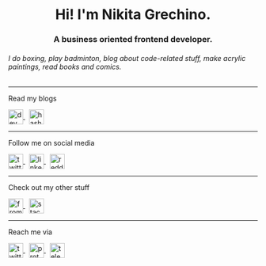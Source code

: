 <h1 align="center">Hi! I'm Nikita Grechino.</h1>
<h3 align="center">A business oriented frontend developer.</h3>

<h6>I do boxing, play badminton, blog about code-related stuff, make acrylic paintings, read books and comics.</h6>

<hr>

<p>Read my blogs</p>
<p align="left">
  <a href="https://dev.to/fromaline" target="blank" rel="noreferrer">
    <img align="center" src="https://raw.githubusercontent.com/rahuldkjain/github-profile-readme-generator/master/src/images/icons/Social/devto.svg" alt="dev community logo" height="30" />
  </a>
  &nbsp;
  <a href="https://blog.fromaline.com/" target="blank" rel="noreferrer">
    <img align="center" src="https://cdn.hashnode.com/res/hashnode/image/upload/v1611902473383/CDyAuTy75.png?auto=compress" height="30" alt="hashnode logo" />
  </a>
</p>

<hr>

<p>Follow me on social media</p>
<p align="left">
  <a href="https://twitter.com/fromaline" target="blank" rel="noreferrer">
    <img align="center" src="https://raw.githubusercontent.com/rahuldkjain/github-profile-readme-generator/master/src/images/icons/Social/twitter.svg" alt="twitter logo" height="30" />
  </a>
  &nbsp;
  <a href="https://linkedin.com/in/fromaline" target="blank" rel="noreferrer">
    <img align="center" src="https://raw.githubusercontent.com/rahuldkjain/github-profile-readme-generator/master/src/images/icons/Social/linked-in-alt.svg" alt="linkedin logo" height="30" />
  </a>
  &nbsp;
  <a href="https://www.reddit.com/user/grekatron" target="blank" rel="noreferrer">
    <img align="center" src="https://www.redditinc.com/assets/images/site/reddit-logo.png" height="30" alt="reddit logo" />
  </a>
</p>

<hr>

<p>Check out my other stuff</p>
<p align="left">
  <a href="https://www.fromaline.com/" target="blank" rel="noreferrer">
    <img align="center" src="https://www.downloadclipart.net/large/world-wide-web-png-clipart.png" height="30" alt="fromaline's website" />
  </a>
  &nbsp;
  <a href="https://stackoverflow.com/users/13162259/fromaline" target="blank" rel="noreferrer">
    <img align="center" src="https://raw.githubusercontent.com/rahuldkjain/github-profile-readme-generator/master/src/images/icons/Social/stack-overflow.svg" height="30" alt="stackoverflow logo" />
  </a>
</p>

<hr>

<p>Reach me via</p>
<p align="left">
  <a href="https://twitter.com/fromaline" target="blank" rel="noreferrer">
    <img align="center" src="https://raw.githubusercontent.com/rahuldkjain/github-profile-readme-generator/master/src/images/icons/Social/twitter.svg" height="30" alt="twitter logo" />
  </a>
  &nbsp;
  <a href="mailto:grechino@protonmail.com" target="blank" rel="noreferrer">
    <img align="center" src="https://cdn.iconscout.com/icon/free/png-256/protonmail-2752093-2284910.png" height="30" alt="protonmail logo" />
  </a>
  &nbsp;
  <a href="https://t.me/fromaline" target="blank" rel="noreferrer">
    <img align="center" src="https://upload.wikimedia.org/wikipedia/commons/8/83/Telegram_2019_Logo.svg" height="30" alt="telegram logo" />
  </a>
</p>
